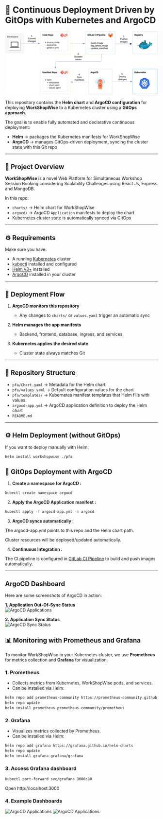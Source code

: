 # 🚀 Continuous Deployment Driven by GitOps with Kubernetes and ArgoCD

![Pipeline Architecture](cicd.png)

This repository contains the **Helm chart** and **ArgoCD configuration** for deploying **WorkShopWise** to a Kubernetes cluster using a **GitOps approach**.  

The goal is to enable fully automated and declarative continuous deployment:  
- **Helm** → packages the Kubernetes manifests for WorkShopWise  
- **ArgoCD** → manages GitOps-driven deployment, syncing the cluster state with this Git repo  

---

## 📌 Project Overview

**WorkShopWise** is a novel Web Platform for Simultaneous Workshop Session Booking considering Scalability Challenges using React Js, Express and MongoDB.  

In this repo:  
- `charts/` → Helm chart for WorkShopWise  
- `argocd/` → ArgoCD `Application` manifests to deploy the chart  
- Kubernetes cluster state is automatically synced via GitOps  

---

## ⚙️ Requirements

Make sure you have:  

- A running [Kubernetes](https://kubernetes.io/) cluster  
- [kubectl](https://kubernetes.io/docs/tasks/tools/) installed and configured  
- [Helm v3+](https://helm.sh/docs/intro/install/) installed  
- [ArgoCD](https://argo-cd.readthedocs.io/) installed in your cluster  

---

## 🚀 Deployment Flow

1. **ArgoCD monitors this repository**  
   - Any changes to `charts/` or `values.yaml` trigger an automatic sync  

2. **Helm manages the app manifests**  
   - Backend, frontend, database, ingress, and services  

3. **Kubernetes applies the desired state**  
   - Cluster state always matches Git  

---

## 📂 Repository Structure

- ``pfa/Chart.yaml`` → Metadata for the Helm chart
- ``pfa/values.yaml`` → Default configuration values for the chart
- ``pfa/templates/`` → Kubernetes manifest templates that Helm fills with values.
- ``argocd-app.yml`` → ArgoCD application definition to deploy the Helm chart
- ``README.md``
---

## ⚙️ Helm Deployment (without GitOps)

If you want to deploy manually with Helm:

```bash
helm install workshopwise ./pfa
````

## 🤖 GitOps Deployment with ArgoCD

1. **Create a namespace for ArgoCD :**

```bash
kubectl create namespace argocd
````

2. **Apply the ArgoCD Application manifest :**
```bash
kubectl apply -f argocd-app.yml -n argocd
````
3. **ArgoCD syncs automatically :** 

The argocd-app.yml points to this repo and the Helm chart path.

Cluster resources will be deployed/updated automatically.

4. **Continuous Integration :**

The CI pipeline is configured in [GitLab CI Pipeline](https://gitlab.com/Rayen-Abdellaoui/Application-to-deployment/-/blob/main/.gitlab-ci.yml?ref_type=heads) to build and push images automatically.

---
## ArgoCD Dashboard

Here are some screenshots of ArgoCD in action:

**1. Application Out-Of-Sync Status**  
![ArgoCD Applications](argocd-out.png)

**2. Application Sync Status**  
![ArgoCD Sync Status](argocd-sync.png)

## 📊 Monitoring with Prometheus and Grafana

To monitor WorkShopWise in your Kubernetes cluster, we use **Prometheus** for metrics collection and **Grafana** for visualization.

### 1. Prometheus

- Collects metrics from Kubernetes, WorkShopWise pods, and services.  
- Can be installed via Helm:
```bash
helm repo add prometheus-community https://prometheus-community.github.io/helm-charts
helm repo update
helm install prometheus prometheus-community/prometheus
````
### 2. Grafana

 - Visualizes metrics collected by Prometheus.
 - Can be installed via Helm:
```bash
helm repo add grafana https://grafana.github.io/helm-charts
helm repo update
helm install grafana grafana/grafana
````
### 3. Access Grafana dashboard
```bash
kubectl port-forward svc/grafana 3000:80
````
Open http://localhost:3000
### 4. Example Dashboards
![ArgoCD Applications](mon1.png)
![ArgoCD Applications](mon2.png)


